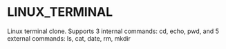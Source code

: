 # LINUX_TERMINAL
Linux terminal clone. Supports 3 internal commands: cd, echo, pwd, and 5 external commands: ls, cat, date, rm, mkdir
